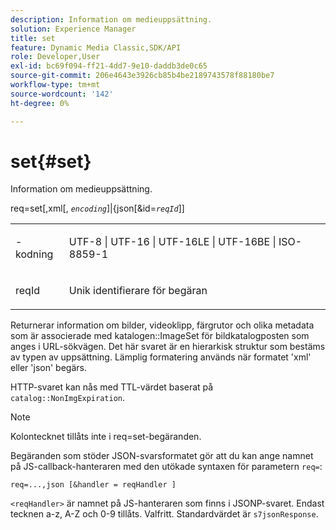 ```yaml
---
description: Information om medieuppsättning.
solution: Experience Manager
title: set
feature: Dynamic Media Classic,SDK/API
role: Developer,User
exl-id: bc69f094-ff21-4dd7-9e10-daddb3de0c65
source-git-commit: 206e4643e3926cb85b4be2189743578f88180be7
workflow-type: tm+mt
source-wordcount: '142'
ht-degree: 0%

---
```


# set{#set}

Information om medieuppsättning.

req=set[,xml[, *`encoding`*]|{json[&amp;id=*`reqId`*]]

<table id="simpletable_02C955F4EBAD4251A728F0FC68F432B5"> 
 <tr class="strow"> 
  <td class="stentry"> <p><span class="varname">-kodning</span> </p> </td> 
  <td class="stentry"> <p><span class="codeph"> UTF-8 | UTF-16 | UTF-16LE | UTF-16BE | ISO-8859-1</span> </p></td> 
 </tr> 
 <tr class="strow"> 
  <td class="stentry"> <p><span class="varname"> reqId</span> </p></td> 
  <td class="stentry"> <p>Unik identifierare för begäran </p></td> 
 </tr> 
</table>

Returnerar information om bilder, videoklipp, färgrutor och olika metadata som är associerade med katalogen::ImageSet för bildkatalogposten som anges i URL-sökvägen. Det här svaret är en hierarkisk struktur som bestäms av typen av uppsättning. Lämplig formatering används när formatet &#39;xml&#39; eller &#39;json&#39; begärs.

HTTP-svaret kan nås med TTL-värdet baserat på `catalog::NonImgExpiration`.

>[!NOTE]
>
>Kolontecknet tillåts inte i req=set-begäranden.

Begäranden som stöder JSON-svarsformatet gör att du kan ange namnet på JS-callback-hanteraren med den utökade syntaxen för parametern `req=`:

`req=...,json [&handler = reqHandler ]`

`<reqHandler>` är namnet på JS-hanteraren som finns i JSONP-svaret. Endast tecknen a-z, A-Z och 0-9 tillåts. Valfritt. Standardvärdet är `s7jsonResponse`.
